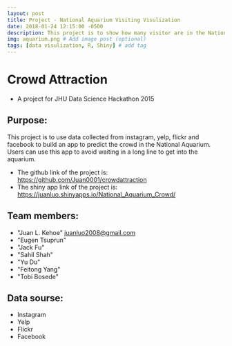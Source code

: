 ```yaml
---
layout: post
title: Project - National Aquarium Visiting Visulization
date: 2018-01-24 12:15:00 -0500
description: This project is to show how many visitor are in the National Aquarium at different time period. # Add post description (optional)
img: aquarium.png # Add image post (optional)
tags: [data visulization, R, Shiny] # add tag
---
```

# Crowd Attraction
- A project for JHU Data Science Hackathon 2015

## Purpose:
This project is to use data collected from instagram, yelp, flickr and facebook to build an app to predict the crowd in the National Aquarium. Users can use this app to avoid waiting in a long line to get into the aquarium.

- The github link of the project is: <https://github.com/Juan0001/crowdattraction>   
- The shiny app link of the project is: <https://juanluo.shinyapps.io/National_Aquarium_Crowd/>

## Team members:
- "Juan L. Kehoe" juanluo2008@gmail.com
- "Eugen Tsuprun"
- "Jack Fu"
- "Sahil Shah"
- "Yu Du"
- "Feitong Yang"
-  "Tobi Bosede"


## Data sourse:
- Instagram
- Yelp
- Flickr
- Facebook
